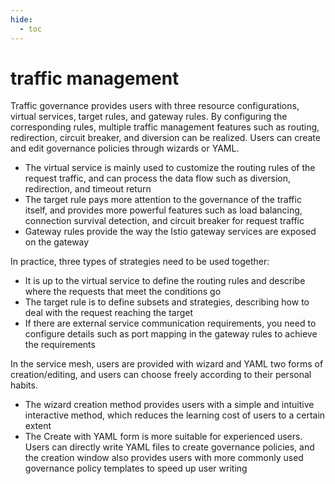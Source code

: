 ```yaml
---
hide:
  - toc
---
```


# traffic management

Traffic governance provides users with three resource configurations, virtual services, target rules, and gateway rules.
By configuring the corresponding rules, multiple traffic management features such as routing, redirection, circuit breaker, and diversion can be realized. Users can create and edit governance policies through wizards or YAML.

- The virtual service is mainly used to customize the routing rules of the request traffic, and can process the data flow such as diversion, redirection, and timeout return
- The target rule pays more attention to the governance of the traffic itself, and provides more powerful features such as load balancing, connection survival detection, and circuit breaker for request traffic
- Gateway rules provide the way the Istio gateway services are exposed on the gateway

In practice, three types of strategies need to be used together:

- It is up to the virtual service to define the routing rules and describe where the requests that meet the conditions go
- The target rule is to define subsets and strategies, describing how to deal with the request reaching the target
- If there are external service communication requirements, you need to configure details such as port mapping in the gateway rules to achieve the requirements

In the service mesh, users are provided with wizard and YAML two forms of creation/editing, and users can choose freely according to their personal habits.

- The wizard creation method provides users with a simple and intuitive interactive method, which reduces the learning cost of users to a certain extent
- The Create with YAML form is more suitable for experienced users. Users can directly write YAML files to create governance policies, and the creation window also provides users with more commonly used governance policy templates to speed up user writing